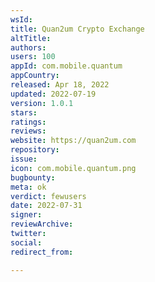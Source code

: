 ```yaml
---
wsId: 
title: Quan2um Crypto Exchange
altTitle: 
authors: 
users: 100
appId: com.mobile.quantum
appCountry: 
released: Apr 18, 2022
updated: 2022-07-19
version: 1.0.1
stars: 
ratings: 
reviews: 
website: https://quan2um.com
repository: 
issue: 
icon: com.mobile.quantum.png
bugbounty: 
meta: ok
verdict: fewusers
date: 2022-07-31
signer: 
reviewArchive: 
twitter: 
social: 
redirect_from: 

---
```


